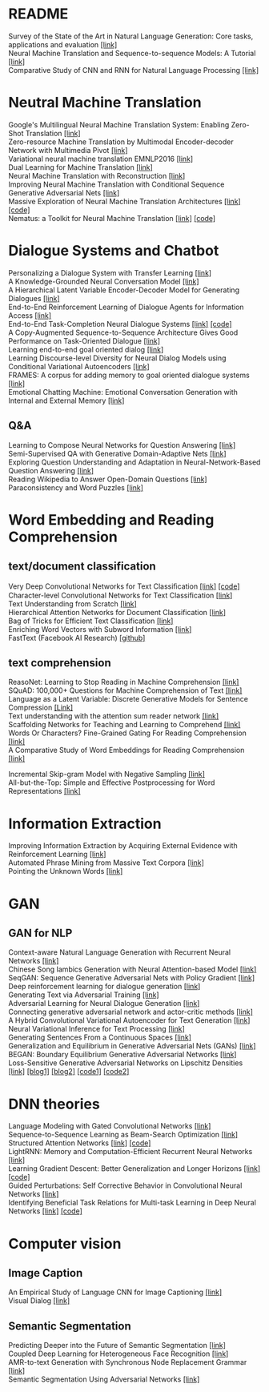 # README #

Survey of the State of the Art in Natural Language Generation: Core tasks, applications and evaluation [[link]](https://arxiv.org/abs/1703.09902)  
Neural Machine Translation and Sequence-to-sequence Models: A Tutorial [[link]](https://arxiv.org/abs/1703.01619)  
Comparative Study of CNN and RNN for Natural Language Processing [[link]](https://arxiv.org/pdf/1702.01923.pdf)  

# Neutral Machine Translation 
Google's Multilingual Neural Machine Translation System: Enabling Zero-Shot Translation [[link]](https://arxiv.org/abs/1611.04558v1)  
Zero-resource Machine Translation by Multimodal Encoder-decoder Network with Multimedia Pivot [[link]](https://arxiv.org/abs/1611.04503v1)  
Variational neural machine translation EMNLP2016 [[link]](https://arxiv.org/pdf/1605.07869.pdf)  
Dual Learning for Machine Translation [[link]](https://arxiv.org/abs/1611.00179)  
Neural Machine Translation with Reconstruction [[link]](https://arxiv.org/pdf/1611.01874v2.pdf)  
Improving Neural Machine Translation with Conditional Sequence Generative Adversarial Nets [[link]](https://arxiv.org/abs/1703.04887)  
Massive Exploration of Neural Machine Translation Architectures [[link]](https://arxiv.org/abs/1703.03906) [[code]](https://github.com/google/seq2seq/)  
Nematus: a Toolkit for Neural Machine Translation [[link]](https://arxiv.org/pdf/1703.04357.pdf) [[code]](https://github.com/rsennrich/nematus)  

# Dialogue Systems and Chatbot
Personalizing a Dialogue System with Transfer Learning [[link]](https://arxiv.org/abs/1610.02891v2)  
A Knowledge-Grounded Neural Conversation Model [[link]](https://arxiv.org/pdf/1702.01932.pdf)  
A Hierarchical Latent Variable Encoder-Decoder Model for Generating Dialogues [[link]](https://arxiv.org/pdf/1605.06069.pdf)  
End-to-End Reinforcement Learning of Dialogue Agents for Information Access [[link]](https://arxiv.org/abs/1609.00777v2)  
End-to-End Task-Completion Neural Dialogue Systems [[link]](https://arxiv.org/abs/1703.01008) [[code]](https://github.com/MiuLab/TC-Bot)  
A Copy-Augmented Sequence-to-Sequence Architecture Gives Good Performance on Task-Oriented Dialogue [[link]](https://arxiv.org/pdf/1701.04024.pdf)  
Learning end-to-end goal oriented dialog [[link]](https://openreview.net/pdf?id=S1Bb3D5gg)  
Learning Discourse-level Diversity for Neural Dialog Models using Conditional Variational Autoencoders [[link]](https://arxiv.org/pdf/1703.10960.pdf)  
FRAMES: A corpus for adding memory to goal oriented dialogue systems [[link]](https://arxiv.org/pdf/1704.00057.pdf)  
Emotional Chatting Machine: Emotional Conversation Generation with Internal and External Memory [[link]](https://arxiv.org/abs/1704.01074)  
## Q&A
Learning to Compose Neural Networks for Question Answering [[link]](https://arxiv.org/abs/1601.01705v4)  
Semi-Supervised QA with Generative Domain-Adaptive Nets [[link]](https://arxiv.org/abs/1702.02206v1)  
Exploring Question Understanding and Adaptation in Neural-Network-Based Question Answering [[link]](https://arxiv.org/pdf/1703.04617.pdf)  
Reading Wikipedia to Answer Open-Domain Questions [[link]](https://arxiv.org/abs/1704.00051)  
Paraconsistency and Word Puzzles [[link]](https://arxiv.org/abs/1608.01338)  

# Word Embedding and Reading Comprehension
## text/document classification
Very Deep Convolutional Networks for Text Classiﬁcation [[link]](https://arxiv.org/abs/1606.01781) [[code]](https://github.com/geduo15/Very-Deep-Convolutional-Networks-for-Natural-Language-Processing-in-tensorflow)  
Character-level Convolutional Networks for Text Classification [[link]](https://arxiv.org/abs/1509.01626)  
Text Understanding from Scratch [[link]](https://arxiv.org/abs/1502.01710v5)  
Hierarchical Attention Networks for Document Classification [[link]](http://www.cs.cmu.edu/~diyiy/docs/naacl16.pdf)  
Bag of Tricks for Efficient Text Classification [[link]](https://arxiv.org/abs/1607.01759)  
Enriching Word Vectors with Subword Information [[link]](https://arxiv.org/abs/1607.04606)  
FastText (Facebook AI Research) [[github]](https://github.com/facebookresearch/fastText)  

## text comprehension
ReasoNet: Learning to Stop Reading in Machine Comprehension [[link]](https://arxiv.org/abs/1609.05284v1)  
SQuAD: 100,000+ Questions for Machine Comprehension of Text [[link]](https://arxiv.org/abs/1606.05250)  
Language as a Latent Variable: Discrete Generative Models for Sentence Compression [[Link]](https://arxiv.org/pdf/1609.07317v1.pdf)  
Text understanding with the attention sum reader network [[link]](https://arxiv.org/abs/1603.01547)  
Scaffolding Networks for Teaching and Learning to Comprehend [[link]](https://arxiv.org/abs/1702.08653)  
Words Or Characters? Fine-Grained Gating For Reading Comprehension [[link]](https://arxiv.org/pdf/1611.01724v1.pdf)  
A Comparative Study of Word Embeddings for Reading Comprehension [[link]](https://arxiv.org/abs/1703.00993)  

Incremental Skip-gram Model with Negative Sampling [[link]](https://arxiv.org/pdf/1704.03956.pdf)  
All-but-the-Top: Simple and Effective Postprocessing for Word Representations [[link]](https://arxiv.org/abs/1702.01417)  

# Information Extraction
Improving Information Extraction by Acquiring External Evidence with Reinforcement Learning [[link]]()  
Automated Phrase Mining from Massive Text Corpora [[link]](https://arxiv.org/abs/1702.04457v2)  
Pointing the Unknown Words [[link]](https://arxiv.org/abs/1603.08148v3)  

# GAN
## GAN for NLP
Context-aware Natural Language Generation with Recurrent Neural Networks [[link]](https://arxiv.org/abs/1611.09900v1)  
Chinese Song Iambics Generation with Neural Attention-based Model [[link]](https://arxiv.org/abs/1604.06274v2)  
SeqGAN: Sequence Generative Adversarial Nets with Policy Gradient [[link]](https://arxiv.org/pdf/1609.05473.pdf)  
Deep reinforcement learning for dialogue generation [[link]](https://arxiv.org/abs/1606.01541)  
Generating Text via Adversarial Training [[link]](http://people.duke.edu/~yz196/pdf/textgan.pdf)  
Adversarial Learning for Neural Dialogue Generation [[link]](https://arxiv.org/pdf/1701.06547.pdf)  
Connecting generative adversarial network and actor-critic methods [[link]](https://arxiv.org/pdf/1610.01945.pdf)  
A Hybrid Convolutional Variational Autoencoder for Text Generation [[link]](https://arxiv.org/pdf/1702.02390.pdf)  
Neural Variational Inference for Text Processing [[link]](https://arxiv.org/pdf/1511.06038.pdf)  
Generating Sentences From a Continuous Spaces [[link]](https://aclweb.org/anthology/K/K16/K16-1002.pdf)  
Generalization and Equilibrium in Generative Adversarial Nets (GANs) [[link]](https://arxiv.org/abs/1703.00573)  
BEGAN: Boundary Equilibrium Generative Adversarial Networks [[link]](https://arxiv.org/abs/1703.10717)  
Loss-Sensitive Generative Adversarial Networks on Lipschitz Densities [[link]](https://arxiv.org/abs/1701.06264) [[blog1]](https://zhuanlan.zhihu.com/p/25204020) [[blog2]](https://zhuanlan.zhihu.com/p/25580027) [[code1]](https://github.com/guojunq/lsgan) [[code2]](https://github.com/guojunq/glsgan)  

# DNN theories
Language Modeling with Gated Convolutional Networks [[link]](https://arxiv.org/abs/1612.08083v1)  
Sequence-to-Sequence Learning as Beam-Search Optimization [[link]](https://arxiv.org/abs/1606.02960v2)  
Structured Attention Networks [[link]](https://arxiv.org/abs/1702.00887) [[code]](https://github.com/harvardnlp/struct-attn)  
LightRNN: Memory and Computation-Efficient Recurrent Neural Networks [[link]](https://papers.nips.cc/paper/6512-lightrnn-memory-and-computation-efficient-recurrent-neural-networks.pdf)  
Learning Gradient Descent: Better Generalization and Longer Horizons [[link]](https://arxiv.org/abs/1703.03633) [[code]](https://github.com/vfleaking/rnnprop)  
Guided Perturbations: Self Corrective Behavior in Convolutional Neural Networks [[link]](https://arxiv.org/abs/1703.07928)  
Identifying Beneficial Task Relations for Multi-task Learning in Deep Neural Networks [[link]](https://arxiv.org/abs/1702.08303) [[code]](https://github.com/jbingel/eacl2017_mtl)  

# Computer vision
## Image Caption
An Empirical Study of Language CNN for Image Captioning [[link]](https://arxiv.org/pdf/1612.07086v2.pdf)  
Visual Dialog [[link]](https://arxiv.org/abs/1611.08669v2)  

## Semantic Segmentation
Predicting Deeper into the Future of Semantic Segmentation [[link]](https://arxiv.org/abs/1703.07684)  
Coupled Deep Learning for Heterogeneous Face Recognition [[link]](https://arxiv.org/pdf/1704.02450.pdf)  
AMR-to-text Generation with Synchronous Node Replacement Grammar [[link]](https://arxiv.org/pdf/1702.00500v3.pdf)  
Semantic Segmentation Using Adversarial Networks [[link]](https://arxiv.org/abs/1611.08408)  


